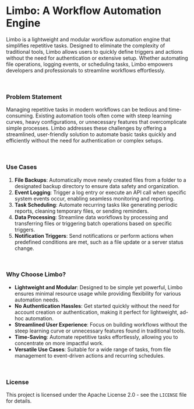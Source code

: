 # Limbo: A Workflow Automation Engine
Limbo is a lightweight and modular workflow automation engine that simplifies repetitive tasks. Designed to eliminate the complexity of traditional tools, Limbo allows users to quickly define triggers and actions without the need for authentication or extensive setup. Whether automating file operations, logging events, or scheduling tasks, Limbo empowers developers and professionals to streamline workflows effortlessly.

<br>

### Problem Statement

Managing repetitive tasks in modern workflows can be tedious and time-consuming. Existing automation tools often come with steep learning curves, heavy configurations, or unnecessary features that overcomplicate simple processes. Limbo addresses these challenges by offering a streamlined, user-friendly solution to automate basic tasks quickly and efficiently without the need for authentication or complex setups.

<br>

### Use Cases

1. **File Backups**: Automatically move newly created files from a folder to a designated backup directory to ensure data safety and organization.  
2. **Event Logging**: Trigger a log entry or execute an API call when specific system events occur, enabling seamless monitoring and reporting.  
3. **Task Scheduling**: Automate recurring tasks like generating periodic reports, cleaning temporary files, or sending reminders.  
4. **Data Processing**: Streamline data workflows by processing and transferring files or triggering batch operations based on specific triggers.  
5. **Notification Triggers**: Send notifications or perform actions when predefined conditions are met, such as a file update or a server status change.


<br>

### Why Choose Limbo?

- **Lightweight and Modular**: Designed to be simple yet powerful, Limbo ensures minimal resource usage while providing flexibility for various automation needs.  
- **No Authentication Hassles**: Get started quickly without the need for account creation or authentication, making it perfect for lightweight, ad-hoc automation.  
- **Streamlined User Experience**: Focus on building workflows without the steep learning curve or unnecessary features found in traditional tools.  
- **Time-Saving**: Automate repetitive tasks effortlessly, allowing you to concentrate on more impactful work.  
- **Versatile Use Cases**: Suitable for a wide range of tasks, from file management to event-driven actions and recurring schedules.

<br>

### License

This project is licensed under the Apache License 2.0 - see the `LICENSE` file for details.
